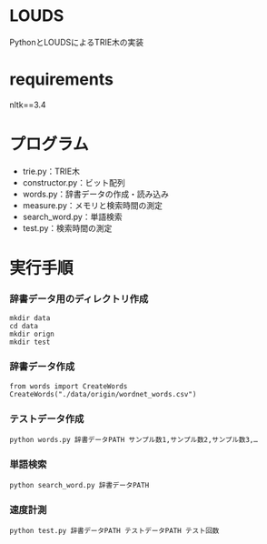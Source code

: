 # LOUDS
PythonとLOUDSによるTRIE木の実装

# requirements
nltk==3.4

# プログラム
 - trie.py：TRIE木
 - constructor.py：ビット配列
 - words.py：辞書データの作成・読み込み
 - measure.py：メモリと検索時間の測定
 - search_word.py：単語検索
 - test.py：検索時間の測定

# 実行手順

### 辞書データ用のディレクトリ作成
~~~
mkdir data
cd data
mkdir orign
mkdir test
~~~

### 辞書データ作成
~~~
from words import CreateWords
CreateWords("./data/origin/wordnet_words.csv")
~~~

### テストデータ作成
~~~
python words.py 辞書データPATH サンプル数1,サンプル数2,サンプル数3,…
~~~

### 単語検索
~~~
python search_word.py 辞書データPATH
~~~

### 速度計測
~~~
python test.py 辞書データPATH テストデータPATH テスト回数
~~~